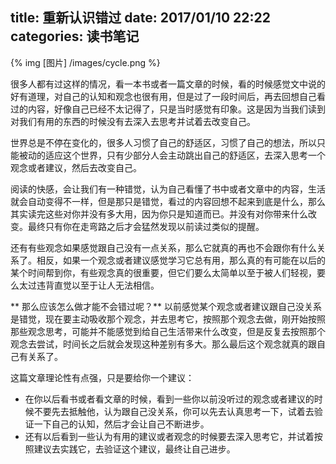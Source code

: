 title: 重新认识错过
date: 2017/01/10  22:22
categories: 读书笔记
---

{% img [图片] /images/cycle.png %}

很多人都有过这样的情况，看一本书或者一篇文章的时候，看的时候感觉文中说的好有道理，对自己的认知和观念也很有用，但是过了一段时间后，再去回想自己看过的内容，好像自己已经不太记得了，只是当时感觉有印象。这是因为当我们读到对我们有用的东西的时候没有去深入去思考并试着去改变自己。

世界总是不停在变化的，很多人习惯了自己的舒适区，习惯了自己的想法，所以只能被动的适应这个世界，只有少部分人会主动跳出自己的舒适区，去深入思考一个观念或者建议，然后去改变自己。

阅读的快感，会让我们有一种错觉，认为自己看懂了书中或者文章中的内容，生活就会自动变得不一样，但是那只是错觉，看过的内容回想不起来到底是什么，那么其实读完这些对你并没有多大用，因为你只是知道而已。并没有对你带来什么改变。最终只有你在走弯路之后才会猛然发现以前读过类似的提醒。

还有有些观念如果感觉跟自己没有一点关系，那么它就真的再也不会跟你有什么关系了。相反，如果一个观念或者建议感觉学习它总有用，那么真的有可能在以后的某个时间帮到你，有些观念真的很重要，但它们要么太简单以至于被人们轻视，要么太过违背直觉以至于让人无法相信。

** 那么应该怎么做才能不会错过呢？**
以前感觉某个观念或者建议跟自己没关系是错觉，现在要主动吸收那个观念，并去思考它，按照那个观念去做，刚开始按照那些观念思考，可能并不能感觉到给自己生活带来什么改变，但是反复去按照那个观念去尝试，时间长之后就会发现这种差别有多大。那么最后这个观念就真的跟自己有关系了。

这篇文章理论性有点强，只是要给你一个建议：
- 在你以后看书或者看文章的时候，看到一些你以前没听过的观念或者建议的时候不要先去抵触他，认为跟自己没关系，你可以先去认真思考一下，试着去验证一下自己的认知，然后才会让自己不断进步。
- 还有以后看到一些认为有用的建议或者观念的时候要去深入思考它，并试着按照建议去实践它，去验证这个建议，最终让自己进步。





